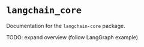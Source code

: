 # `langchain_core`

Documentation for the `langchain-core` package.

TODO: expand overview (follow LangGraph example)
